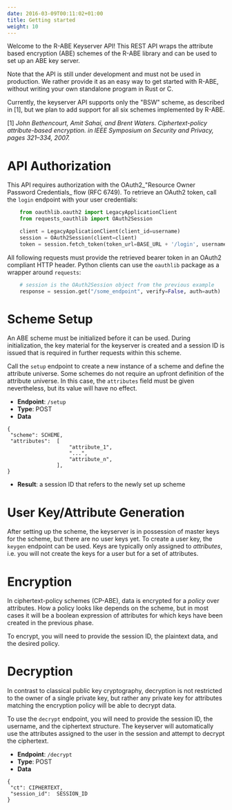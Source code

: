 ```yaml
---
date: 2016-03-09T00:11:02+01:00
title: Getting started
weight: 10
---
```



Welcome to the R-ABE Keyserver API! This REST API wraps the attribute based encryption (ABE) schemes of the R-ABE library and can be used to set up an ABE key server.

Note that the API is still under development and must not be used in production. We rather provide it as an easy way to get started with R-ABE, without writing your own standalone program in Rust or C.

Currently, the keyserver API supports only the "BSW" scheme, as described in [1], but we plan to add support for all six schemes implemented by R-ABE.



[1] _John Bethencourt, Amit Sahai, and Brent Waters. Ciphertext-policy attribute-based encryption. in IEEE Symposium on Security and Privacy, pages 321–334, 2007._


# API Authorization

This API requires authorization with the OAuth2_"Resource Owner Password Credentials_ flow (RFC 6749). To retrieve an OAuth2 token, call the `login` endpoint with your user credentials:

```python
	from oauthlib.oauth2 import LegacyApplicationClient
	from requests_oauthlib import OAuth2Session

	client = LegacyApplicationClient(client_id=username)
	session = OAuth2Session(client=client)
	token = session.fetch_token(token_url=BASE_URL + '/login', username=username, password=password, auth=auth)
```

All following requests must provide the retrieved bearer token in an OAuth2 compliant HTTP header. Python clients can use the `oauthlib` package as a wrapper around `requests`:

```python
	# session is the OAuth2Session object from the previous example
	response = session.get("/some_endpoint", verify=False, auth=auth)
```

# Scheme Setup

An ABE scheme must be initialized before it can be used. During initialization, the key material for the keyserver is created and a session ID is issued that is required in further requests within this scheme.

Call the `setup` endpoint to create a new instance of a scheme and define the attribute universe. Some schemes do not require an upfront definition of the attribute universe. In this case, the `attributes` field must be given nevertheless, but its value will have no effect.

* __Endpoint__:	`/setup`
* __Type__:	POST
* __Data__
```
{
 "scheme": SCHEME,
 "attributes":  [
 					"attribute_1",
 					"...",
 					"attribute_n",
 				],
}
```
* __Result__: a session ID that refers to the newly set up scheme

# User Key/Attribute Generation

After setting up the scheme, the keyserver is in possession of master keys for the scheme, but there are no user keys yet. To create a user key, the `keygen` endpoint can be used. Keys are typically only assigned to _attributes_, i.e. you will not create the keys for a user but for a set of attributes.


# Encryption

In ciphertext-policy schemes (CP-ABE), data is encrypted for a _policy_ over attributes. How a policy looks like depends on the scheme, but in most cases it will be a boolean expression of attributes for which keys have been created in the previous phase.

To encrypt, you will need to provide the session ID, the plaintext data, and the desired policy.



# Decryption

In contrast to classical public key cryptography, decryption is not restricted to the owner of a single private key, but rather any private key for attributes matching the encryption policy will be able to decrypt data.

To use the `decrypt` endpoint, you will need to provide the session ID, the username, and the ciphertext structure. The keyserver will automatically use the attributes assigned to the user in the session and attempt to decrypt the ciphertext.

 * __Endpoint__:	`/decrypt`
* __Type__:	POST
* __Data__
```
{
 "ct": CIPHERTEXT,
 "session_id":  SESSION_ID
}